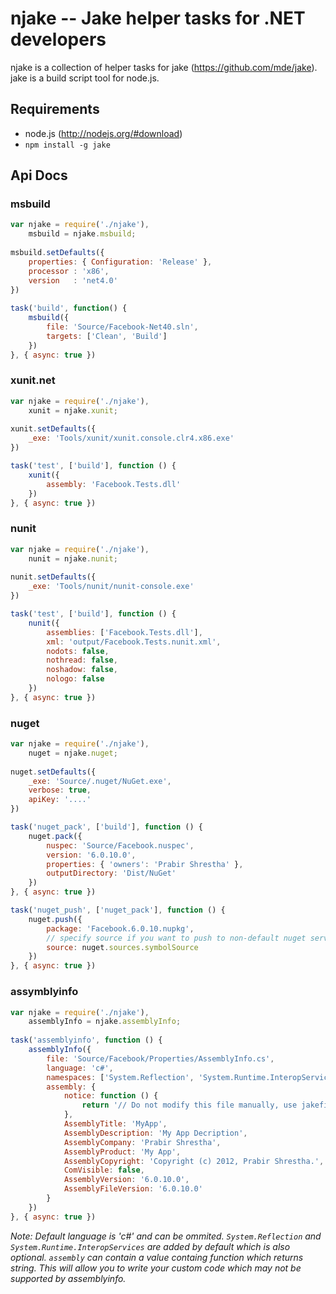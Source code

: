 # njake -- Jake helper tasks for .NET developers
njake is a collection of helper tasks for jake (https://github.com/mde/jake). jake is a build script tool for node.js.

## Requirements
* node.js (http://nodejs.org/#download)
* `npm install -g jake`

## Api Docs

### msbuild

```js
var njake = require('./njake'),
    msbuild = njake.msbuild;
    
msbuild.setDefaults({
	properties: { Configuration: 'Release' },
	processor : 'x86',
	version	  : 'net4.0'
})
    
task('build', function() {
	msbuild({
		file: 'Source/Facebook-Net40.sln',
		targets: ['Clean', 'Build']
	})
}, { async: true })
```

### xunit.net

```js
var njake = require('./njake'),
    xunit = njake.xunit;
    
xunit.setDefaults({
	_exe: 'Tools/xunit/xunit.console.clr4.x86.exe'
})

task('test', ['build'], function () {
	xunit({
		assembly: 'Facebook.Tests.dll'
	})
}, { async: true })
```

### nunit

```js
var njake = require('./njake'),
    nunit = njake.nunit;
    
nunit.setDefaults({
	_exe: 'Tools/nunit/nunit-console.exe'
})

task('test', ['build'], function () {
	nunit({
		assemblies: ['Facebook.Tests.dll'],
		xml: 'output/Facebook.Tests.nunit.xml',
		nodots: false,
		nothread: false,
		noshadow: false,
		nologo: false
	})
}, { async: true })
```

### nuget

```js
var njake = require('./njake'),
    nuget = njake.nuget;
    
nuget.setDefaults({
	_exe: 'Source/.nuget/NuGet.exe',
	verbose: true,
	apiKey: '....'
})

task('nuget_pack', ['build'], function () {
	nuget.pack({
		nuspec: 'Source/Facebook.nuspec',
		version: '6.0.10.0',
		properties: { 'owners': 'Prabir Shrestha' },
		outputDirectory: 'Dist/NuGet'
	})
}, { async: true })

task('nuget_push', ['nuget_pack'], function () {
	nuget.push({
		package: 'Facebook.6.0.10.nupkg',
		// specify source if you want to push to non-default nuget server
		source: nuget.sources.symbolSource
	})
}, { async: true })
```

### assymblyinfo

```js
var njake = require('./njake'),
    assemblyInfo = njake.assemblyInfo;
    
task('assemblyinfo', function () {
	assemblyInfo({
		file: 'Source/Facebook/Properties/AssemblyInfo.cs',
		language: 'c#',
		namespaces: ['System.Reflection', 'System.Runtime.InteropServices'],
		assembly: {
			notice: function () {
				return '// Do not modify this file manually, use jakefile instead.\r\n';
			},
			AssemblyTitle: 'MyApp',
			AssemblyDescription: 'My App Decription',
			AssemblyCompany: 'Prabir Shrestha',
			AssemblyProduct: 'My App',
			AssemblyCopyright: 'Copyright (c) 2012, Prabir Shrestha.',
			ComVisible: false,
			AssemblyVersion: '6.0.10.0',
			AssemblyFileVersion: '6.0.10.0'
		}
	})
}, { async: true })
```

*Note: Default language is 'c#' and can be ommited. `System.Reflection` and `System.Runtime.InteropServices` are
added by default which is also optional. `assembly` can contain a value containg function which returns string. This will
allow you to write your custom code which may not be supported by assemblyinfo.*